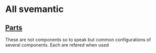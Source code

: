 # All svemantic

## [Parts](./parts/README.md)

These are not components so to speak but common configurations of several components. Each are refered when used